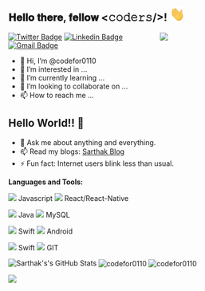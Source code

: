 <h2> 𝐇𝐞𝐥𝐥𝐨 𝐭𝐡𝐞𝐫𝐞, 𝐟𝐞𝐥𝐥𝐨𝐰 <𝚌𝚘𝚍𝚎𝚛𝚜/>! <img src="https://raw.githubusercontent.com/ABSphreak/ABSphreak/master/gifs/Hi.gif" width="30px"></h2>

<img align='right' src='https://user-images.githubusercontent.com/5713670/87202985-820dcb80-c2b6-11ea-9f56-7ec461c497c3.gif' width='200"'>

[![Twitter Badge](https://img.shields.io/badge/-@mishrak85-1ca0f1?style=flat-square&labelColor=1ca0f1&logo=twitter&logoColor=white&link=https://twitter.com/mishrak85)](https://twitter.com/mishrak85) [![Linkedin Badge](https://img.shields.io/badge/-sarthakmishra-blue?style=flat-square&logo=Linkedin&logoColor=white&link=https://www.linkedin.com/in/sarthak-mishra-206a41116/)](https://www.linkedin.com/in/sarthak-mishra-206a41116/)
[![Gmail Badge](https://img.shields.io/badge/-mishrak85@gmail.com-c14438?style=flat-square&logo=Gmail&logoColor=white&link=mailto:mishrak85@gmail.com)](mailto:mishrak85@gmail.com)

- 👋 Hi, I’m @codefor0110
- 👀 I’m interested in ...
- 🌱 I’m currently learning ...
- 💞️ I’m looking to collaborate on ...
- 📫 How to reach me ...

## Hello World!! 🤔
- 💬 Ask me about anything and everything.
- 📫 Read my blogs: [Sarthak Blog](https://bloggingthetechno.blogspot.com)
- ⚡ Fun fact: Internet users blink less than usual.


**Languages and Tools:**  

<code><img height="20" src="https://img.icons8.com/nolan/96/js.png"></code> Javascript
<code><img height="20" src="https://img.icons8.com/dusk/64/000000/react.png"/></code> React/React-Native

<code><img height="20" src="https://img.icons8.com/nolan/96/java.png"></code> Java
<code><img height="20" src="https://img.icons8.com/nolan/96/sql.png"></code> MySQL

<code><img height="20" src="https://img.icons8.com/nolan/96/swift.png"></code> Swift
<code><img height="20" src="https://img.icons8.com/nolan/96/android.png"></code> Android

<code><img height="20" src="https://img.icons8.com/nolan/96/cloud.png"></code> Swift
<code><img height="20" src="https://img.icons8.com/nolan/96/git.png"></code> GIT


<img src="https://github-readme-stats.vercel.app/api?username=codefor0110&show_icons=true&hide_border=true&count_private=true&theme=shades-of-purple&icon_color=fad000" alt="Sarthak's's GitHub Stats">
<img align="center" src="https://github-readme-streak-stats.herokuapp.com/?user=codefor0110&count_private=true&theme=radical" alt="codefor0110" />
<img align="center" width=500 src="https://github-readme-stats.vercel.app/api/top-langs/?username=codefor0110&count_private=true&theme=radical" alt="codefor0110" />



![](https://komarev.com/ghpvc/?username=codefor0110&style=flat-square)


<!---
codefor0110/codefor0110 is a ✨ special ✨ repository because its `README.md` (this file) appears on your GitHub profile.
You can click the Preview link to take a look at your changes.
--->
